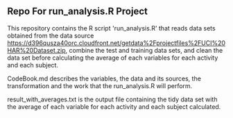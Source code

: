 ## Repo For run_analysis.R Project

This repository contains the R script 'run_analysis.R' that reads data sets obtained from the data source https://d396qusza40orc.cloudfront.net/getdata%2Fprojectfiles%2FUCI%20HAR%20Dataset.zip, combine the test and training data sets, and clean the data set before calculating the average of each variables for each activity and each subject.

CodeBook.md describes the variables, the data and its sources, the transformation and the work that the run_analysis.R will perform.

result_with_averages.txt is the output file containing the tidy data set with the average of each variable for each activity and each subject calculated.
